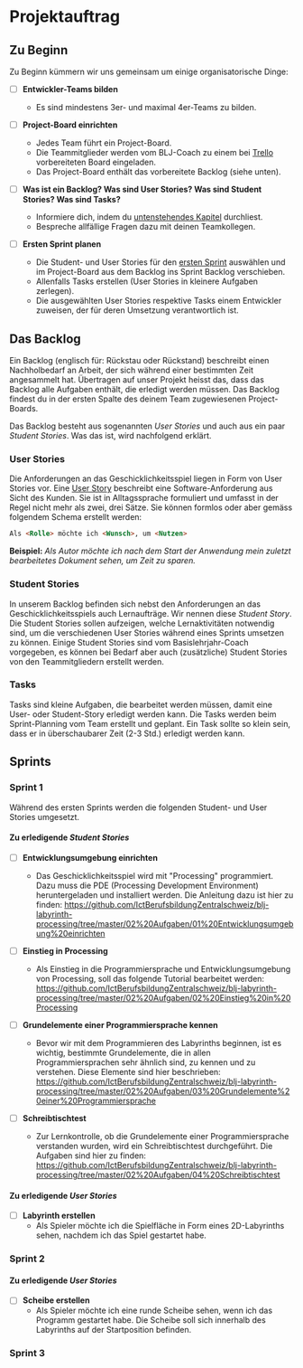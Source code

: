 # Projektauftrag

## Zu Beginn

Zu Beginn kümmern wir uns gemeinsam um einige organisatorische Dinge:  

- [ ] **Entwickler-Teams bilden**
  - Es sind mindestens 3er- und maximal 4er-Teams zu bilden.

- [ ] **Project-Board einrichten**
  - Jedes Team führt ein Project-Board.
  - Die Teammitglieder werden vom BLJ-Coach zu einem bei [Trello](https://trello.com/) vorbereiteten Board eingeladen.
  - Das Project-Board enthält das vorbereitete Backlog (siehe unten).
  
- [ ] **Was ist ein Backlog? Was sind User Stories? Was sind Student Stories? Was sind Tasks?**
  - Informiere dich, indem du [untenstehendes Kapitel](#Das-Backlog) durchliest.
  - Bespreche allfällige Fragen dazu mit deinen Teamkollegen.

- [ ] **Ersten Sprint planen**
  - Die Student- und User Stories für den [ersten Sprint](#Sprint-1) auswählen und im Project-Board aus dem Backlog ins Sprint Backlog verschieben.
  - Allenfalls Tasks erstellen (User Stories in kleinere Aufgaben zerlegen).
  - Die ausgewählten User Stories respektive Tasks einem Entwickler zuweisen, der für deren Umsetzung verantwortlich ist.

## Das Backlog

Ein Backlog (englisch für: Rückstau oder Rückstand) beschreibt einen Nachholbedarf an Arbeit, der sich während einer bestimmten Zeit angesammelt hat. Übertragen auf unser Projekt heisst das, dass das  Backlog alle Aufgaben enthält, die erledigt werden müssen. Das Backlog findest du in der ersten Spalte des deinem Team zugewiesenen Project-Boards.

Das Backlog besteht aus sogenannten _User Stories_ und auch aus ein paar _Student Stories_. Was das ist, wird nachfolgend erklärt.

### User Stories

Die Anforderungen an das Geschicklichkeitsspiel liegen in Form von User Stories vor. Eine [User Story](https://de.wikipedia.org/wiki/User_Story) beschreibt eine Software-Anforderung aus Sicht des Kunden. Sie ist in Alltagssprache formuliert und umfasst in der Regel nicht mehr als zwei, drei Sätze. Sie können formlos oder aber gemäss folgendem Schema erstellt werden:

```html
Als <Rolle> möchte ich <Wunsch>, um <Nutzen>
```

**Beispiel:** _Als Autor möchte ich nach dem Start der Anwendung mein zuletzt bearbeitetes Dokument sehen, um Zeit zu sparen._

### Student Stories

In unserem Backlog befinden sich nebst den Anforderungen an das Geschicklichkeitsspiels auch Lernaufträge. Wir nennen diese _Student Story_. Die Student Stories sollen aufzeigen, welche Lernaktivitäten notwendig sind, um die verschiedenen User Stories während eines Sprints umsetzen zu können. Einige Student Stories sind vom Basislehrjahr-Coach vorgegeben, es können bei Bedarf aber auch (zusätzliche) Student Stories von den Teammitgliedern erstellt werden.

### Tasks

Tasks sind kleine Aufgaben, die bearbeitet werden müssen, damit eine User- oder Student-Story erledigt werden kann. Die Tasks werden beim Sprint-Planning vom Team erstellt und geplant. Ein Task sollte so klein sein, dass er in überschaubarer Zeit (2-3 Std.) erledigt werden kann.

## Sprints

### Sprint 1

Während des ersten Sprints werden die folgenden Student- und User Stories umgesetzt.

#### Zu erledigende _Student Stories_

- [ ] **Entwicklungsumgebung einrichten**
  - Das Geschicklichkeitsspiel wird mit "Processing" programmiert. Dazu muss die PDE (Processing Development Environment) heruntergeladen und installiert werden. Die Anleitung dazu ist hier zu finden: <https://github.com/IctBerufsbildungZentralschweiz/blj-labyrinth-processing/tree/master/02%20Aufgaben/01%20Entwicklungsumgebung%20einrichten>

- [ ] **Einstieg in Processing**
  - Als Einstieg in die Programmiersprache und Entwicklungsumgebung von Processing, soll das folgende Tutorial bearbeitet werden: <https://github.com/IctBerufsbildungZentralschweiz/blj-labyrinth-processing/tree/master/02%20Aufgaben/02%20Einstieg%20in%20Processing>

- [ ] **Grundelemente einer Programmiersprache kennen**
  - Bevor wir mit dem Programmieren des Labyrinths beginnen, ist es wichtig, bestimmte Grundelemente, die in allen Programmiersprachen sehr ähnlich sind, zu kennen und zu verstehen. Diese Elemente sind hier beschrieben: <https://github.com/IctBerufsbildungZentralschweiz/blj-labyrinth-processing/tree/master/02%20Aufgaben/03%20Grundelemente%20einer%20Programmiersprache>

- [ ] **Schreibtischtest**
  - Zur Lernkontrolle, ob die Grundelemente einer Programmiersprache verstanden wurden, wird ein Schreibtischtest durchgeführt. Die Aufgaben sind hier zu finden: <https://github.com/IctBerufsbildungZentralschweiz/blj-labyrinth-processing/tree/master/02%20Aufgaben/04%20Schreibtischtest>

#### Zu erledigende _User Stories_

- [ ] **Labyrinth erstellen**
  - Als Spieler möchte ich die Spielfläche in Form eines 2D-Labyrinths sehen, nachdem ich das Spiel gestartet habe.


### Sprint 2

#### Zu erledigende _User Stories_ 

- [ ] **Scheibe erstellen**
  - Als Spieler möchte ich eine runde Scheibe sehen, wenn ich das Programm gestartet habe. Die Scheibe soll sich innerhalb des Labyrinths auf der Startposition befinden.

### Sprint 3
